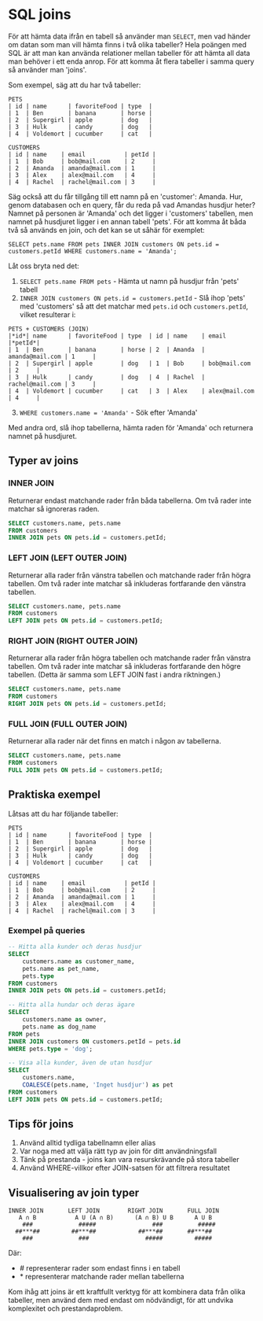 # SQL joins

För att hämta data ifrån en tabell så använder man `SELECT`, men vad händer om datan som man vill hämta finns i två olika tabeller? Hela poängen med SQL är att man kan använda relationer mellan tabeller för att hämta all data man behöver i ett enda anrop. För att komma åt flera tabeller i samma query så använder man 'joins'.

Som exempel, säg att du har två tabeller:

```
PETS
| id | name      | favoriteFood | type  |
| 1  | Ben       | banana       | horse | 
| 2  | Supergirl | apple        | dog   |
| 3  | Hulk      | candy        | dog   |
| 4  | Voldemort | cucumber     | cat   |

CUSTOMERS
| id | name    | email           | petId |
| 1  | Bob     | bob@mail.com    | 2     |
| 2  | Amanda  | amanda@mail.com | 1     |
| 3  | Alex    | alex@mail.com   | 4     |
| 4  | Rachel  | rachel@mail.com | 3     |
```

Säg också att du får tillgång till ett namn på en 'customer': Amanda. Hur, genom databasen och en query, får du reda på vad Amandas husdjur heter? Namnet på personen är 'Amanda' och det ligger i 'customers' tabellen, men namnet på husdjuret ligger i en annan tabell 'pets'. För att komma åt båda två så används en join, och det kan se ut såhär för exemplet:

```postgresql
SELECT pets.name FROM pets INNER JOIN customers ON pets.id = customers.petId WHERE customers.name = 'Amanda'; 
```

Låt oss bryta ned det:
1. `SELECT pets.name FROM pets` - Hämta ut namn på husdjur från 'pets' tabell
2. `INNER JOIN customers ON pets.id = customers.petId` - Slå ihop 'pets' med 'customers' så att det matchar med `pets.id` och `customers.petId`, vilket resulterar i:
```
PETS + CUSTOMERS (JOIN)
|*id*| name      | favoriteFood | type  | id | name    | email           |*petId*|
| 1  | Ben       | banana       | horse | 2  | Amanda  | amanda@mail.com | 1     | 
| 2  | Supergirl | apple        | dog   | 1  | Bob     | bob@mail.com    | 2     |
| 3  | Hulk      | candy        | dog   | 4  | Rachel  | rachel@mail.com | 3     |
| 4  | Voldemort | cucumber     | cat   | 3  | Alex    | alex@mail.com   | 4     |
```
3. `WHERE customers.name = 'Amanda'` - Sök efter 'Amanda'

Med andra ord, slå ihop tabellerna, hämta raden för 'Amanda' och returnera namnet på husdjuret.

## Typer av joins

### INNER JOIN

Returnerar endast matchande rader från båda tabellerna. Om två rader inte matchar så ignoreras raden.

```sql
SELECT customers.name, pets.name 
FROM customers 
INNER JOIN pets ON pets.id = customers.petId;
```

### LEFT JOIN (LEFT OUTER JOIN)

Returnerar alla rader från vänstra tabellen och matchande rader från högra tabellen. Om två rader inte matchar så inkluderas fortfarande den vänstra tabellen.

```sql
SELECT customers.name, pets.name 
FROM customers 
LEFT JOIN pets ON pets.id = customers.petId;
```

### RIGHT JOIN (RIGHT OUTER JOIN)

Returnerar alla rader från högra tabellen och matchande rader från vänstra tabellen. Om två rader inte matchar så inkluderas fortfarande den högre tabellen. (Detta är samma som LEFT JOIN fast i andra riktningen.)

```sql
SELECT customers.name, pets.name 
FROM customers 
RIGHT JOIN pets ON pets.id = customers.petId;
```

### FULL JOIN (FULL OUTER JOIN)

Returnerar alla rader när det finns en match i någon av tabellerna.

```sql
SELECT customers.name, pets.name 
FROM customers 
FULL JOIN pets ON pets.id = customers.petId;
```

## Praktiska exempel

Låtsas att du har följande tabeller:

```
PETS
| id | name      | favoriteFood | type  |
| 1  | Ben       | banana       | horse | 
| 2  | Supergirl | apple        | dog   |
| 3  | Hulk      | candy        | dog   |
| 4  | Voldemort | cucumber     | cat   |

CUSTOMERS
| id | name    | email           | petId |
| 1  | Bob     | bob@mail.com    | 2     |
| 2  | Amanda  | amanda@mail.com | 1     |
| 3  | Alex    | alex@mail.com   | 4     |
| 4  | Rachel  | rachel@mail.com | 3     |
```

### Exempel på queries

```sql
-- Hitta alla kunder och deras husdjur
SELECT 
    customers.name as customer_name,
    pets.name as pet_name,
    pets.type
FROM customers
INNER JOIN pets ON pets.id = customers.petId;

-- Hitta alla hundar och deras ägare
SELECT 
    customers.name as owner,
    pets.name as dog_name
FROM pets
INNER JOIN customers ON customers.petId = pets.id
WHERE pets.type = 'dog';

-- Visa alla kunder, även de utan husdjur
SELECT 
    customers.name,
    COALESCE(pets.name, 'Inget husdjur') as pet
FROM customers
LEFT JOIN pets ON pets.id = customers.petId;
```

## Tips för joins

1. Använd alltid tydliga tabellnamn eller alias
2. Var noga med att välja rätt typ av join för ditt användningsfall
3. Tänk på prestanda - joins kan vara resurskrävande på stora tabeller
4. Använd WHERE-villkor efter JOIN-satsen för att filtrera resultatet

## Visualisering av join typer

```
INNER JOIN       LEFT JOIN        RIGHT JOIN       FULL JOIN
   A ∩ B           A U (A ∩ B)      (A ∩ B) U B      A U B
    ###             #####                ###          #####
  ##***##         ##***##            ##***##       ##***##
    ###             ###                #####         #####
```

Där:
- \# representerar rader som endast finns i en tabell
- \* representerar matchande rader mellan tabellerna

Kom ihåg att joins är ett kraftfullt verktyg för att kombinera data från olika tabeller, men använd dem med endast om nödvändigt, för att undvika komplexitet och prestandaproblem.